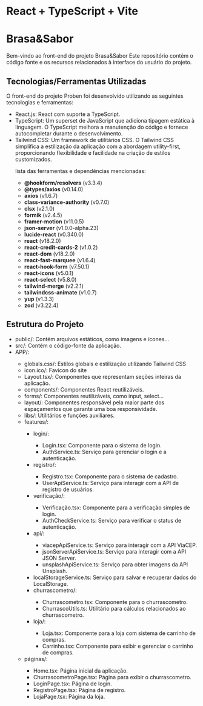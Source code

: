 # React + TypeScript + Vite



  <h1>Brasa&Sabor </h1>

  <p>Bem-vindo ao front-end do projeto Brasa&Sabor Este repositório contém o código fonte e os recursos relacionados à interface do usuário do projeto.</p>

  <h2>Tecnologias/Ferramentas Utilizadas</h2>

  <p>O front-end do projeto Proben foi desenvolvido utilizando as seguintes tecnologias e ferramentas:</p>

  <ul>
    <li>React.js:  React com suporte a TypeScript.</li>
    <li>TypeScript: Um superset de JavaScript que adiciona tipagem estática à linguagem. O TypeScript melhora a manutenção do código e fornece autocompletar durante o desenvolvimento.</li>
    <li>Tailwind CSS: Um framework de utilitários CSS. O Tailwind CSS simplifica a estilização da aplicação com a abordagem utility-first, proporcionando flexibilidade e facilidade na criação de estilos customizados.</li>
    
 lista das ferramentas e dependências mencionadas:
- **@hookform/resolvers** (v3.3.4)
- **@types/axios** (v0.14.0)
- **axios** (v1.6.7)
- **class-variance-authority** (v0.7.0)
- **clsx** (v2.1.0)
- **formik** (v2.4.5)
- **framer-motion** (v11.0.5)
- **json-server** (v1.0.0-alpha.23)
- **lucide-react** (v0.340.0)
- **react** (v18.2.0)
- **react-credit-cards-2** (v1.0.2)
- **react-dom** (v18.2.0)
- **react-fast-marquee** (v1.6.4)
- **react-hook-form** (v7.50.1)
- **react-icons** (v5.0.1)
- **react-select** (v5.8.0)
- **tailwind-merge** (v2.2.1)
- **tailwindcss-animate** (v1.0.7)
- **yup** (v1.3.3)
- **zod** (v3.22.4)
  </ul>

<h2>Estrutura do Projeto</h2>

<ul>
  <li>public/: Contém arquivos estáticos, como imagens e ícones...</li>
  <li>src/: Contém o código-fonte da aplicação.</li>
  <li>APP/:</li>
  <ul>
    <li>globals.css/: Estilos globais e estilização utilizando Tailwind CSS</li>
    <li>icon.ico/: Favicon do site</li>
    <li>Layout.tsx/: Componentes que representam seções inteiras da aplicação.</li>
    <li>components/: Componentes React reutilizáveis.</li>
    <li>forms/: Componentes reutilizáveis, como input, select...</li>
    <li>layout/: Componentes responsável pela maior parte dos espaçamentos que garante uma boa responsividade.</li>
    <li>libs/: Utilitários e funções auxiliares.</li>
    <li>features/:</li>
    <ul>
      <li>login/:</li>
      <ul>
        <li>Login.tsx: Componente para o sistema de login.</li>
        <li>AuthService.ts: Serviço para gerenciar o login e a autenticação.</li>
      </ul>
      <li>registro/:</li>
      <ul>
        <li>Registro.tsx: Componente para o sistema de cadastro.</li>
        <li>UserApiService.ts: Serviço para interagir com a API de registro de usuários.</li>
      </ul>
      <li>verificação/:</li>
      <ul>
        <li>Verificação.tsx: Componente para a verificação simples de login.</li>
        <li>AuthCheckService.ts: Serviço para verificar o status de autenticação.</li>
      </ul>
      <li>api/:</li>
      <ul>
        <li>viacepApiService.ts: Serviço para interagir com a API ViaCEP.</li>
        <li>jsonServerApiService.ts: Serviço para interagir com a API JSON Server.</li>
        <li>unsplashApiService.ts: Serviço para obter imagens da API Unsplash.</li>
      </ul>
      <li>localStorageService.ts: Serviço para salvar e recuperar dados do LocalStorage.</li>
      <li>churrascometro/:</li>
      <ul>
        <li>Churrascometro.tsx: Componente para o churrascometro.</li>
        <li>ChurrascoUtils.ts: Utilitário para cálculos relacionados ao churrascometro.</li>
      </ul>
      <li>loja/:</li>
      <ul>
        <li>Loja.tsx: Componente para a loja com sistema de carrinho de compras.</li>
        <li>Carrinho.tsx: Componente para exibir e gerenciar o carrinho de compras.</li>
      </ul>
    </ul>
    <li>páginas/:</li>
    <ul>
      <li>Home.tsx: Página inicial da aplicação.</li>
      <li>ChurrascometroPage.tsx: Página para exibir o churrascometro.</li>
      <li>LoginPage.tsx: Página de login.</li>
      <li>RegistroPage.tsx: Página de registro.</li>
      <li>LojaPage.tsx: Página da loja.</li>
    </ul>
  </ul>
</ul>



